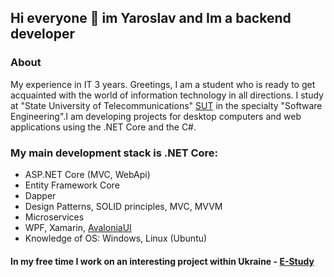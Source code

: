 ## Hi everyone 👋 im Yaroslav and Im a backend developer
### About
My experience in IT 3 years. Greetings, I am a student who is ready to get acquainted with the world of information technology in all directions. I study at "State University of Telecommunications" [SUT](http://www.dut.edu.ua/) in the specialty "Software Engineering".I am developing projects for desktop computers and web applications using the .NET Core and the C#. 

### My main development stack is .NET Core:
 * ASP.NET Core (MVC, WebApi)
 * Entity Framework Core
 * Dapper
 * Design Patterns, SOLID principles, MVC, MVVM
 * Microservices
 * WPF, Xamarin, [AvaloniaUI](https://github.com/AvaloniaUI/Avalonia)
 * Knowledge of OS: Windows, Linux (Ubuntu)
 
#### In my free time I work on an interesting project within Ukraine - [E-Study](https://github.com/EStudyProj/E-Study)
